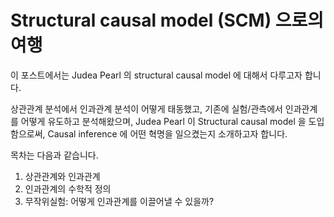 # Structural causal model (SCM) 으로의 여행

이 포스트에서는 Judea Pearl 의 structural causal model 에 대해서 다루고자 합니다. 

상관관계 분석에서 인과관계 분석이 어떻게 태동했고, 기존에 실험/관측에서 인과관계를 어떻게 유도하고 분석해왔으며, Judea Pearl 이 Structural causal model 을 도입함으로써, Causal inference 에 어떤 혁명을 일으켰는지 소개하고자 합니다.

목차는 다음과 같습니다. 

1. 상관관계와 인과관계 
2. 인과관계의 수학적 정의 
3. 무작위실험: 어떻게 인과관계를 이끌어낼 수 있을까? 

 